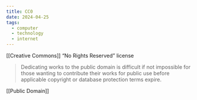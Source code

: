 ```yaml
---
title: CC0
date: 2024-04-25
tags:
  - computer
  - technology
  - internet
---
```

[[Creative Commons]] “No Rights Reserved” license

>Dedicating works to the public domain is difficult if not impossible for those wanting to contribute their works for public use before applicable copyright or database protection terms expire.

[[Public Domain]]